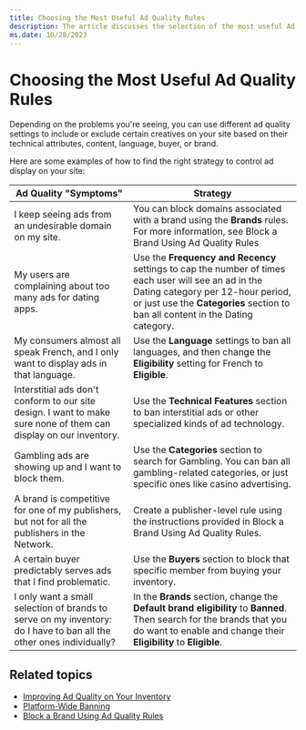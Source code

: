 ```yaml
---
title: Choosing the Most Useful Ad Quality Rules
description: The article discusses the selection of the most useful Ad Quality Rules.
ms.date: 10/28/2023
---
```


# Choosing the Most Useful Ad Quality Rules

Depending on the problems you're seeing, you can use different ad quality settings to include or exclude certain creatives on your site based on their technical attributes, content, language, buyer, or brand.

Here are some examples of how to find the right strategy to control ad display on your site:

| Ad Quality "Symptoms" | Strategy |
|--|--|
| I keep seeing ads from an undesirable domain on my site. | You can block domains associated with a brand using the **Brands** rules. For more information, see Block a Brand Using Ad Quality Rules |
| My users are complaining about too many ads for dating apps. | Use the **Frequency and Recency** settings to cap the number of times each user will see an ad in the Dating category per 12-hour period, or just use the **Categories** section to ban all content in the Dating category. |
| My consumers almost all speak French, and I only want to display ads in that language. | Use the **Language** settings to ban all languages, and then change the **Eligibility** setting for French to **Eligible**. |
| Interstitial ads don't conform to our site design. I want to make sure none of them can display on our inventory. | Use the **Technical Features** section to ban interstitial ads or other specialized kinds of ad technology. |
| Gambling ads are showing up and I want to block them. | Use the **Categories** section to search for Gambling. You can ban all gambling-related categories, or just specific ones like casino advertising. |
| A brand is competitive for one of my publishers, but not for all the publishers in the Network. | Create a publisher-level rule using the instructions provided in Block a Brand Using Ad Quality Rules. |
| A certain buyer predictably serves ads that I find problematic. | Use the **Buyers** section to block that specific member from buying your inventory. |
| I only want a small selection of brands to serve on my inventory: do I have to ban all the other ones individually? | In the **Brands** section, change the **Default brand eligibility** to **Banned**. Then search for the brands that you do want to enable and change their **Eligibility** to **Eligible**. |

## Related topics

- [Improving Ad Quality on Your Inventory](improving-ad-quality-on-your-inventory.md)
- [Platform-Wide Banning](platform-wide-banning.md)
- [Block a Brand Using Ad Quality Rules](block-a-brand-using-ad-quality-rules.md)
